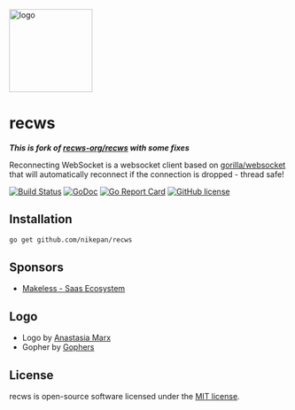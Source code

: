 <img width="150" src="https://raw.githubusercontent.com/recws-org/recws/master/recws-logo.png" alt="logo">

# recws

***This is fork of [recws-org/recws](https://github.com/recws-org/recws) with some fixes***

Reconnecting WebSocket is a websocket client based on [gorilla/websocket](https://github.com/gorilla/websocket) that will automatically reconnect if the connection is dropped - thread safe!

[![Build Status](https://travis-ci.com/recws-org/recws.svg?branch=master)](https://travis-ci.com/recws-org/recws)
[![GoDoc](https://godoc.org/github.com/mariuspass/recws?status.svg)](https://godoc.org/github.com/mariuspass/recws)
[![Go Report Card](https://goreportcard.com/badge/github.com/mariuspass/recws)](https://goreportcard.com/report/github.com/mariuspass/recws)
[![GitHub license](https://img.shields.io/github/license/Naereen/StrapDown.js.svg)](https://github.com/Naereen/StrapDown.js/blob/master/LICENSE)

## Installation

```bash
go get github.com/nikepan/recws
```

## Sponsors

- [Makeless - Saas Ecosystem](https://github.com/makeless)

## Logo

- Logo by [Anastasia Marx](https://www.behance.net/AnastasiaMarx)
- Gopher by [Gophers](https://github.com/egonelbre/gophers)

## License

recws is open-source software licensed under the [MIT license](https://opensource.org/licenses/MIT).
